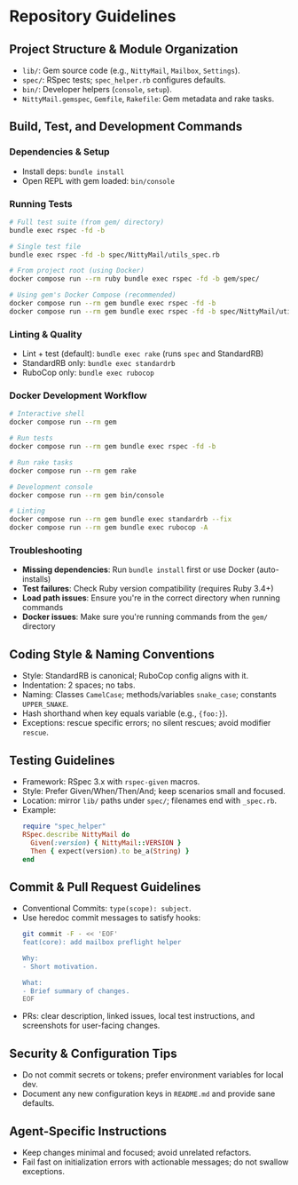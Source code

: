 # Repository Guidelines

## Project Structure & Module Organization
- `lib/`: Gem source code (e.g., `NittyMail`, `Mailbox`, `Settings`).
- `spec/`: RSpec tests; `spec_helper.rb` configures defaults.
- `bin/`: Developer helpers (`console`, `setup`).
- `NittyMail.gemspec`, `Gemfile`, `Rakefile`: Gem metadata and rake tasks.

## Build, Test, and Development Commands

### Dependencies & Setup
- Install deps: `bundle install`
- Open REPL with gem loaded: `bin/console`

### Running Tests
```bash
# Full test suite (from gem/ directory)
bundle exec rspec -fd -b

# Single test file
bundle exec rspec -fd -b spec/NittyMail/utils_spec.rb

# From project root (using Docker)
docker compose run --rm ruby bundle exec rspec -fd -b gem/spec/

# Using gem's Docker Compose (recommended)
docker compose run --rm gem bundle exec rspec -fd -b
docker compose run --rm gem bundle exec rspec -fd -b spec/NittyMail/utils_spec.rb
```

### Linting & Quality
- Lint + test (default): `bundle exec rake` (runs `spec` and StandardRB)
- StandardRB only: `bundle exec standardrb`
- RuboCop only: `bundle exec rubocop`

### Docker Development Workflow
```bash
# Interactive shell
docker compose run --rm gem

# Run tests
docker compose run --rm gem bundle exec rspec -fd -b

# Run rake tasks
docker compose run --rm gem rake

# Development console
docker compose run --rm gem bin/console

# Linting
docker compose run --rm gem bundle exec standardrb --fix
docker compose run --rm gem bundle exec rubocop -A
```

### Troubleshooting
- **Missing dependencies**: Run `bundle install` first or use Docker (auto-installs)
- **Test failures**: Check Ruby version compatibility (requires Ruby 3.4+)
- **Load path issues**: Ensure you're in the correct directory when running commands
- **Docker issues**: Make sure you're running commands from the `gem/` directory

## Coding Style & Naming Conventions
- Style: StandardRB is canonical; RuboCop config aligns with it.
- Indentation: 2 spaces; no tabs.
- Naming: Classes `CamelCase`; methods/variables `snake_case`; constants `UPPER_SNAKE`.
- Hash shorthand when key equals variable (e.g., `{foo:}`).
- Exceptions: rescue specific errors; no silent rescues; avoid modifier `rescue`.

## Testing Guidelines
- Framework: RSpec 3.x with `rspec-given` macros.
- Style: Prefer Given/When/Then/And; keep scenarios small and focused.
- Location: mirror `lib/` paths under `spec/`; filenames end with `_spec.rb`.
- Example:
  ```ruby
  require "spec_helper"
  RSpec.describe NittyMail do
    Given(:version) { NittyMail::VERSION }
    Then { expect(version).to be_a(String) }
  end
  ```

## Commit & Pull Request Guidelines
- Conventional Commits: `type(scope): subject`.
- Use heredoc commit messages to satisfy hooks:
  ```bash
  git commit -F - << 'EOF'
  feat(core): add mailbox preflight helper

  Why:
  - Short motivation.

  What:
  - Brief summary of changes.
  EOF
  ```
- PRs: clear description, linked issues, local test instructions, and screenshots for user-facing changes.

## Security & Configuration Tips
- Do not commit secrets or tokens; prefer environment variables for local dev.
- Document any new configuration keys in `README.md` and provide sane defaults.

## Agent-Specific Instructions
- Keep changes minimal and focused; avoid unrelated refactors.
- Fail fast on initialization errors with actionable messages; do not swallow exceptions.
